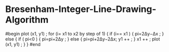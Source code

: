 # Bresenham-Integer-Line-Drawing-Algorithm

#begin
plot (x1, y1) ;
for (i= x1 to x2 by step of 1) {
    if (i== x1 ) { 
        pi=2Δy−Δx ;
    } else {
        if ( pi<0 ) { 
            pi=pi+2Δy ;
        } else {
            pi=pi+2Δy−2Δx; 
            y1 ++ ;
        }
    x1 ++ ;
    plot (x1, y1) ;
    }
}
#end
